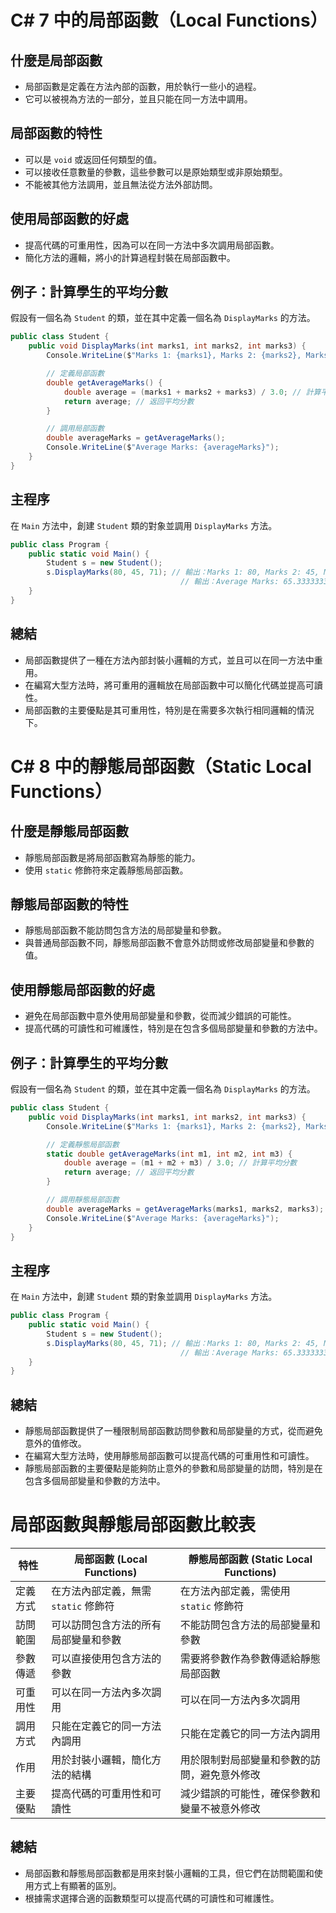 # C# 7 中的局部函數（Local Functions）

## 什麼是局部函數
- 局部函數是定義在方法內部的函數，用於執行一些小的過程。
- 它可以被視為方法的一部分，並且只能在同一方法中調用。

## 局部函數的特性
- 可以是 `void` 或返回任何類型的值。
- 可以接收任意數量的參數，這些參數可以是原始類型或非原始類型。
- 不能被其他方法調用，並且無法從方法外部訪問。

## 使用局部函數的好處
- 提高代碼的可重用性，因為可以在同一方法中多次調用局部函數。
- 簡化方法的邏輯，將小的計算過程封裝在局部函數中。

## 例子：計算學生的平均分數
假設有一個名為 `Student` 的類，並在其中定義一個名為 `DisplayMarks` 的方法。

```csharp
public class Student {
    public void DisplayMarks(int marks1, int marks2, int marks3) {
        Console.WriteLine($"Marks 1: {marks1}, Marks 2: {marks2}, Marks 3: {marks3}");

        // 定義局部函數
        double getAverageMarks() {
            double average = (marks1 + marks2 + marks3) / 3.0; // 計算平均分數
            return average; // 返回平均分數
        }

        // 調用局部函數
        double averageMarks = getAverageMarks();
        Console.WriteLine($"Average Marks: {averageMarks}");
    }
}
```

## 主程序
在 `Main` 方法中，創建 `Student` 類的對象並調用 `DisplayMarks` 方法。

```csharp
public class Program {
    public static void Main() {
        Student s = new Student();
        s.DisplayMarks(80, 45, 71); // 輸出：Marks 1: 80, Marks 2: 45, Marks 3: 71
                                      // 輸出：Average Marks: 65.33333333333333
    }
}
```

## 總結
- 局部函數提供了一種在方法內部封裝小邏輯的方式，並且可以在同一方法中重用。
- 在編寫大型方法時，將可重用的邏輯放在局部函數中可以簡化代碼並提高可讀性。
- 局部函數的主要優點是其可重用性，特別是在需要多次執行相同邏輯的情況下。

# C# 8 中的靜態局部函數（Static Local Functions）

## 什麼是靜態局部函數
- 靜態局部函數是將局部函數寫為靜態的能力。
- 使用 `static` 修飾符來定義靜態局部函數。

## 靜態局部函數的特性
- 靜態局部函數不能訪問包含方法的局部變量和參數。
- 與普通局部函數不同，靜態局部函數不會意外訪問或修改局部變量和參數的值。

## 使用靜態局部函數的好處
- 避免在局部函數中意外使用局部變量和參數，從而減少錯誤的可能性。
- 提高代碼的可讀性和可維護性，特別是在包含多個局部變量和參數的方法中。

## 例子：計算學生的平均分數
假設有一個名為 `Student` 的類，並在其中定義一個名為 `DisplayMarks` 的方法。

```csharp
public class Student {
    public void DisplayMarks(int marks1, int marks2, int marks3) {
        Console.WriteLine($"Marks 1: {marks1}, Marks 2: {marks2}, Marks 3: {marks3}");

        // 定義靜態局部函數
        static double getAverageMarks(int m1, int m2, int m3) {
            double average = (m1 + m2 + m3) / 3.0; // 計算平均分數
            return average; // 返回平均分數
        }

        // 調用靜態局部函數
        double averageMarks = getAverageMarks(marks1, marks2, marks3);
        Console.WriteLine($"Average Marks: {averageMarks}");
    }
}
```

## 主程序
在 `Main` 方法中，創建 `Student` 類的對象並調用 `DisplayMarks` 方法。

```csharp
public class Program {
    public static void Main() {
        Student s = new Student();
        s.DisplayMarks(80, 45, 71); // 輸出：Marks 1: 80, Marks 2: 45, Marks 3: 71
                                      // 輸出：Average Marks: 65.33333333333333
    }
}
```

## 總結
- 靜態局部函數提供了一種限制局部函數訪問參數和局部變量的方式，從而避免意外的值修改。
- 在編寫大型方法時，使用靜態局部函數可以提高代碼的可重用性和可讀性。
- 靜態局部函數的主要優點是能夠防止意外的參數和局部變量的訪問，特別是在包含多個局部變量和參數的方法中。


# 局部函數與靜態局部函數比較表

| 特性                     | 局部函數 (Local Functions)                     | 靜態局部函數 (Static Local Functions)            |
|--------------------------|------------------------------------------------|-------------------------------------------------|
| 定義方式                 | 在方法內部定義，無需 `static` 修飾符         | 在方法內部定義，需使用 `static` 修飾符         |
| 訪問範圍                 | 可以訪問包含方法的所有局部變量和參數         | 不能訪問包含方法的局部變量和參數               |
| 參數傳遞                 | 可以直接使用包含方法的參數                   | 需要將參數作為參數傳遞給靜態局部函數           |
| 可重用性                 | 可以在同一方法內多次調用                     | 可以在同一方法內多次調用                      |
| 調用方式                 | 只能在定義它的同一方法內調用                 | 只能在定義它的同一方法內調用                  |
| 作用                     | 用於封裝小邏輯，簡化方法的結構               | 用於限制對局部變量和參數的訪問，避免意外修改  |
| 主要優點                 | 提高代碼的可重用性和可讀性                   | 減少錯誤的可能性，確保參數和變量不被意外修改  |

## 總結
- 局部函數和靜態局部函數都是用來封裝小邏輯的工具，但它們在訪問範圍和使用方式上有顯著的區別。
- 根據需求選擇合適的函數類型可以提高代碼的可讀性和可維護性。